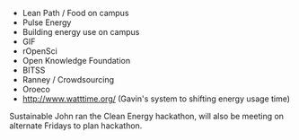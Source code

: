 <!-- 
.. title: Making Energy-Climate-Ecology Connections
.. slug: making-energy-climate-ecology-connections
.. date: 2014/02/14 16:45:14
.. tags: draft
.. link: 
.. description: 
.. type: text
-->

 - Lean Path / Food on campus
 - Pulse Energy
 - Building energy use on campus
 - GIF
 - rOpenSci
 - Open Knowledge Foundation
 - BITSS
 - Ranney / Crowdsourcing
 - Oroeco
 - http://www.watttime.org/ (Gavin's system to shifting energy usage time)

Sustainable John ran the Clean Energy hackathon, will also be meeting on
alternate Fridays to plan hackathon.
